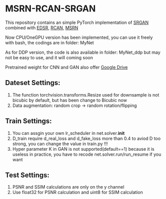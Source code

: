 # MSRN-RCAN-SRGAN
This repository contains an simple PyTorch implementation of [SRGAN](https://arxiv.org/abs/1609.04802) combined with
    [EDSR](https://arxiv.org/abs/1707.02921),
    [RCAN](https://arxiv.org/abs/1807.02758), 
    [MSRN](https://arxiv.org/abs/1904.10698)

Now CPU/OneGPU version has been implemented, you can use it freely with bash, the codings are in folder: MyNet 
  
As for DDP version, the code is also available in folder: MyNet_ddp but may not be easy to use, and it will coming soon 
  
Pretrained weight for CNN and GAN also offer [Google Drive](https://drive.google.com/drive/folders/1SM0gsugcjTfYDlYrIqyWXFZyYuA6LkXc?usp=sharing)


## Dateset Settings:
1. The function torchvision.transforms.Resize used for downsample is not bicubic by default, but has been change to Bicubic now
2. Data augmentation: random crop -> random rotation/flipping


## Train Settings:
1. You can assgin your own lr_scheduler in net.solver.__init__
2. D_train require d_real_loss and d_fake_loss more than 0.4 to aviod D too strong, you can change the value in train.py !!!
3. Hyper parameter K in GAN is not supported(default==1) because it is useless in practice, you have to recode net.solver.run/run_resume if you want


## Test Settings:
1. PSNR and SSIM calculations are only on the y channel
2. Use float32 for PSNR calculation and uint8 for SSIM calculation
